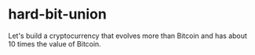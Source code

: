 # hard-bit-union
 Let's build a cryptocurrency that evolves more than Bitcoin and has about 10 times the value of Bitcoin.
